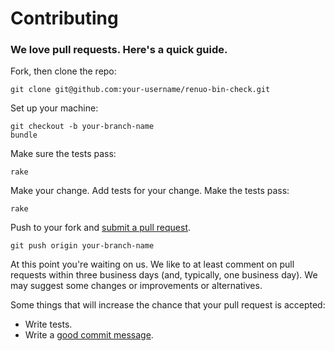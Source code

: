# Contributing

### We love pull requests. Here's a quick guide.

Fork, then clone the repo:
```
git clone git@github.com:your-username/renuo-bin-check.git
```

Set up your machine:
```
git checkout -b your-branch-name
bundle
```

Make sure the tests pass:
```
rake
```

Make your change. Add tests for your change. Make the tests pass:
```
rake
```

Push to your fork and [submit a pull request][pr].
```
git push origin your-branch-name
```

[pr]: https://github.com/renuo/renuo-bin-check/compare/

At this point you're waiting on us. We like to at least comment on pull requests within three business days
(and, typically, one business day). We may suggest some changes or improvements or alternatives.

Some things that will increase the chance that your pull request is accepted:

* Write tests.
* Write a [good commit message][commit].

[commit]: http://tbaggery.com/2008/04/19/a-note-about-git-commit-messages.html
